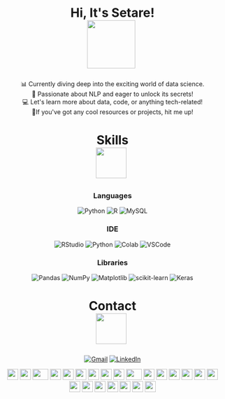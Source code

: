 
<h1 align="center"> Hi, It's Setare! <br> <img src="https://github.com/Anmol-Baranwal/Cool-GIFs-For-GitHub/assets/74038190/761f4c99-eda3-4c9a-a4ec-2b6311e2433a" width="110">&nbsp;
</h1>
<p align="center">
📊 Currently diving deep into the exciting world of data science.<br>
📝 Passionate about NLP and eager to unlock its secrets!<br>
💻 Let's learn more about data, code, or anything tech-related!<br>
💫If you've got any cool resources or projects, hit me up!<br>
</p>

<h1 align="center">Skills <br> <img src="https://github.com/Anmol-Baranwal/Cool-GIFs-For-GitHub/assets/74038190/42077049-1939-493e-9a19-47ca5db36643" width="70">&nbsp;
</h1>

<h3 align="center">Languages</h3>

<p align="center">
  <img src="https://img.shields.io/badge/Python-3670A0?style=flat&logo=python&logoColor=ffdd54" alt="Python" />
  <img src="https://img.shields.io/badge/R-%23276DC3.svg?style=flat&logo=r&logoColor=white" alt="R" />
  <img src="https://img.shields.io/badge/MySQL-%23013243.svg?style=flat&logo=mysql&logoColor=white" alt="MySQL" />
</p>

<h3 align="center">IDE</h3>

<p align="center">
  <img src="https://img.shields.io/badge/RStudio-%230077B5.svg?style=flat-square&logo=RStudio&logoColor=white" alt="RStudio" />
  <img src="https://img.shields.io/badge/Python-FFD43B?style=flat-square&logo=python&logoColor=blue" alt="Python" />
  <img src="https://img.shields.io/badge/Colab-F9AB00?style=flat-square&logo=googlecolab&color=525252" alt="Colab" />
  <img src="https://img.shields.io/badge/VSCode-0078D4?style=flat-square&logo=visual%20studio%20code&logoColor=white" alt="VSCode" />
</p>
<h3 align="center">Libraries</h3>

<p align="center">
  <img src="https://img.shields.io/badge/pandas-%23150458.svg?style=flat-square&logo=pandas&logoColor=white" alt="Pandas" /> 
  <img src="https://img.shields.io/badge/numpy-%23013243.svg?style=flat-square&logo=numpy&logoColor=white" alt="NumPy" /> 
  <img src="https://img.shields.io/badge/Matplotlib-%23ffffff.svg?style=flat-square&logo=Matplotlib&logoColor=black" alt="Matplotlib" />  
  <img src="https://img.shields.io/badge/scikit--learn-%23F7931E.svg?style=flat-square&logo=scikit-learn&logoColor=white" alt="scikit-learn" /> 
  <img src="https://img.shields.io/badge/Keras-%23D00000.svg?style=flat-square&logo=Keras&logoColor=white" alt="Keras" /> 
  
</p>

<h1 align="center"> Contact <br> <img src="https://github.com/Anmol-Baranwal/Cool-GIFs-For-GitHub/assets/74038190/6f564d9a-467a-4bba-ad3a-8527c8ab79ae" width="70">&nbsp;</h1>

<p align="center">
  <a href="mailto:setarekazemaslani@gmail.com"><img src="https://img.shields.io/badge/Gmail-D14836?style=flat-square&logo=gmail&logoColor=white" alt="Gmail" /></a>
  <a href="https://linkedin.com/in/www.linkedin.com/in/setare-kazemaslani-131ab5286"><img src="https://img.shields.io/badge/LinkedIn-%230077B5.svg?logo=linkedin&logoColor=white" alt="LinkedIn" /></a>
</p>

<p align="center">
  <a
    <div align="">
    <img src="https://cultofthepartyparrot.com/parrots/hd/githubparrot.gif" width="25" height="25"/>
    <img src="https://cultofthepartyparrot.com/flags/hd/iranparrot.gif" width="25" height="25"/>
    <img src="https://cultofthepartyparrot.com/parrots/asyncparrot.gif" width="36" height="25"/>
    <img src="https://cultofthepartyparrot.com/parrots/hd/60fpsparrot.gif" width="25" height="25"/>
    <img src="https://cultofthepartyparrot.com/parrots/hd/jumpingparrot.gif" width="25" height="25"/>
    <img src="https://cultofthepartyparrot.com/parrots/hd/opensourceparrot.gif" width="25" height="25"/>
    <img src="https://cultofthepartyparrot.com/parrots/hd/dealwithitnowparrot.gif" width="25" height="25"/>
    <img src="https://cultofthepartyparrot.com/parrots/hd/hypnoparrotlight.gif" width="25" height="25"/>
    <img src="https://cultofthepartyparrot.com/parrots/databaseparrot.gif" width="25" height="25"/>
    <img src="https://cultofthepartyparrot.com/parrots/fixparrot.gif" width="36" height="25"/>
    <img src="https://cultofthepartyparrot.com/parrots/hd/laptop_parrot.gif" width="25" height="25"/>
    <img src="https://cultofthepartyparrot.com/parrots/hd/spinningparrot.gif" width="25" height="25"/>
    <img src="https://cultofthepartyparrot.com/parrots/hd/levitationparrot.gif" width="25" height="25"/>
    <img src="https://cultofthepartyparrot.com/parrots/hd/meldparrot.gif" width="25" height="25"/>
    <img src="https://cultofthepartyparrot.com/parrots/slomoparrot.gif" width="25" height="25"/>
    <img src="https://cultofthepartyparrot.com/parrots/hd/moonwalkingparrot.gif" width="25" height="25"/>
    <img src="https://cultofthepartyparrot.com/parrots/hd/stableparrot.gif" width="25" height="25"/>
    <img src="https://cultofthepartyparrot.com/parrots/hd/scienceparrot.gif" width="25" height="25"/>
    <img src="https://cultofthepartyparrot.com/parrots/hd/pirateparrot.gif" width="25" height="25"/>
    <img src="https://cultofthepartyparrot.com/parrots/hd/footballparrot.gif" width="25" height="25"/>
    <img src="https://cultofthepartyparrot.com/parrots/hd/illuminatiparrot.gif" width="25" height="25"/>
    <img src="https://cultofthepartyparrot.com/parrots/hd/hypnoparrotdark.gif" width="25" height="25"/>
    <img src="https://cultofthepartyparrot.com/parrots/hd/mustacheparrot.gif" width="25" height="25"/>
    </div>
<br><br>  </a>
</p>



